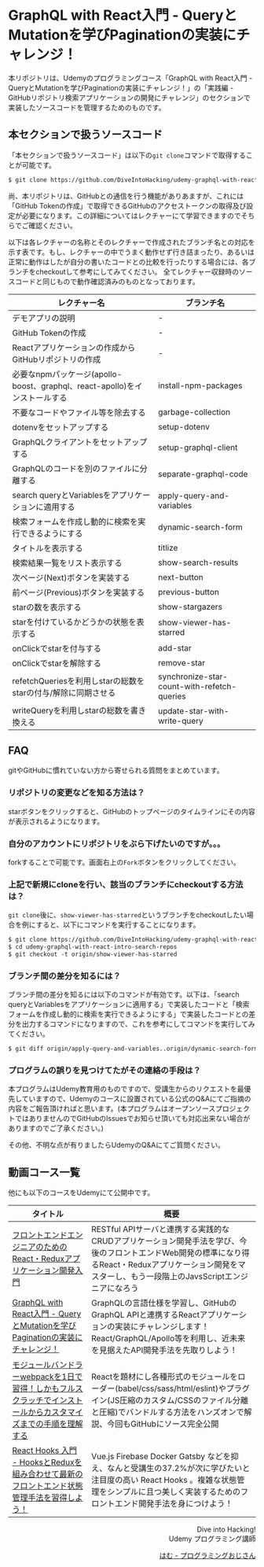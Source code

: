 # GraphQL with React入門 - QueryとMutationを学びPaginationの実装にチャレンジ！

本リポジトリは、Udemyのプログラミングコース「GraphQL with React入門 - QueryとMutationを学びPaginationの実装にチャレンジ！」の「実践編 - GitHubリポジトリ検索アプリケーションの開発にチャレンジ」のセクションで実装したソースコードを管理するためのものです。

## 本セクションで扱うソースコード

「本セクションで扱うソースコード」は以下の`git clone`コマンドで取得することが可能です。

```bash
$ git clone https://github.com/DiveIntoHacking/udemy-graphql-with-react-intro-search-repos.git
```

尚、本リポジトリは、GitHubとの通信を行う機能がありあますが、これには「GitHub Tokenの作成」で取得できるGitHubのアクセストークンの取得及び設定が必要になります。この詳細についてはレクチャーにて学習できますのでそちらでご確認ください。

以下は各レクチャーの名称とそのレクチャーで作成されたブランチ名との対応を示す表です。もし、レクチャーの中でうまく動作せず行き詰まったり、あるいは正常に動作はしたが自分の書いたコードとの比較を行ったりする場合には、各ブランチをcheckoutして参考にしてみてください。 全てレクチャー収録時のソースコードと同じもので動作確認済みのものとなっております。

|レクチャー名|ブランチ名|
|---|---|
| デモアプリの説明| - |
| GitHub Tokenの作成| - |
| Reactアプリケーションの作成からGitHubリポジトリの作成| - |
| 必要なnpmパッケージ(apollo-boost、graphql、react-apollo)をインストールする| install-npm-packages |
| 不要なコードやファイル等を除去する| garbage-collection |
| dotenvをセットアップする| setup-dotenv |
| GraphQLクライアントをセットアップする| setup-graphql-client |
| GraphQLのコードを別のファイルに分離する| separate-graphql-code |
| search queryとVariablesをアプリケーションに適用する| apply-query-and-variables |
| 検索フォームを作成し動的に検索を実行できるようにする| dynamic-search-form |
| タイトルを表示する| titlize |
| 検索結果一覧をリスト表示する| show-search-results |
| 次ページ(Next)ボタンを実装する| next-button |
| 前ページ(Previous)ボタンを実装する| previous-button |
| starの数を表示する| show-stargazers |
| starを付けているかどうかの状態を表示する| show-viewer-has-starred |
| onClickでstarを付与する| add-star |
| onClickでstarを解除する| remove-star |
| refetchQueriesを利用しstarの総数をstarの付与/解除に同期させる| synchronize-star-count-with-refetch-queries |
| writeQueryを利用しstarの総数を書き換える| update-star-with-write-query |



## FAQ

gitやGitHubに慣れていない方から寄せられる質問をまとめています。

### リポジトリの変更などを知る方法は？

starボタンをクリックすると、GitHubのトップページのタイムラインにその内容が表示されるようになります。

### 自分のアカウントにリポジトリをぶら下げたいのですが。。。

forkすることで可能です。画面右上の`Fork`ボタンをクリックしてください。

### 上記で新規にcloneを行い、該当のブランチにcheckoutする方法は？

`git clone`後に、`show-viewer-has-starred`というブランチをcheckoutしたい場合を例にすると、以下にコマンドを実行することになります。

```diff
$ git clone https://github.com/DiveIntoHacking/udemy-graphql-with-react-intro-search-repos.git
$ cd udemy-graphql-with-react-intro-search-repos
$ git checkout -t origin/show-viewer-has-starred
```

### ブランチ間の差分を知るには？

ブランチ間の差分を知るには以下のコマンドが有効です。以下は、「search queryとVariablesをアプリケーションに適用する」で実装したコードと「検索フォームを作成し動的に検索を実行できるようにする」で実装したコードとの差分を出力するコマンドになりますので、これを参考にしてコマンドを実行してみてください。

```bash
$ git diff origin/apply-query-and-variables..origin/dynamic-search-form
```

### プログラムの誤りを見つけてたがその連絡の手段は？

本プログラムはUdemy教育用のものですので、受講生からのリクエストを最優先していますので、Udemyのコースに設置されている公式のQ&Aにてご指摘の内容をご報告頂ければと思います。(本プログラムはオープンソースプロジェクトではありませんのでGitHubのIssuesでお知らせ頂いても対応出来ない場合がありますのでご了承ください。)

その他、不明な点が有りましたらUdemyのQ&Aにてご質問ください。

## 動画コース一覧

他にも以下のコースをUdemyにて公開中です。


|タイトル|概要|
|---|---|
|[フロントエンドエンジニアのためのReact・Reduxアプリケーション開発入門](https://www.udemy.com/react-application-development/?couponCode=GITHUB-REPO-README)|RESTful APIサーバと連携する実践的なCRUDアプリケーション開発手法を学び、今後のフロントエンドWeb開発の標準になり得るReact・Reduxアプリケーション開発をマスターし、もう一段階上のJavsScriptエンジニアになろう|
|[GraphQL with React入門 - QueryとMutationを学びPaginationの実装にチャレンジ！](https://www.udemy.com/graphql-with-react/?couponCode=GITHUB-README-FOOTER)|GraphQLの言語仕様を学習し、GitHubのGraphQL APIと連携するReactアプリケーションの実装にチャレンジします！React/GraphQL/Apollo等を利用し、近未来を見据えたAPI開発手法を先取りしよう！|
|[モジュールバンドラーwebpackを1日で習得！しかもフルスクラッチでインストールからカスタマイズまでの手順を理解する](https://www.udemy.com/webpack-crash-course/?couponCode=GITHUB-README-FOOTER)|Reactを題材にし各種形式のモジュールをローダー(babel/css/sass/html/eslint)やプラグイン(JS圧縮のカスタム/CSSのファイル分離と圧縮)でバンドルする方法をハンズオンで解説、今回もGitHubにソース完全公開|
|[React Hooks 入門 - HooksとReduxを組み合わせて最新のフロントエンド状態管理手法を習得しよう！](https://www.udemy.com/react-hooks-101/?couponCode=GITHUB-README-FOOTER)|Vue.js Firebase Docker Gatsby などを抑え、なんと受講生の37.2%が次に学びたいと注目度の高い React Hooks 。複雑な状態管理をシンプルに且つ美しく実装するためのフロントエンド開発手法を身につけよう！|






<div align='right'>
Dive into Hacking!
</div>
<div align='right'>
Udemy プログラミング講師
</div>
<div align='right'>

[はむ - プログラミングおじさん](https://www.udemy.com/user/76100880-5658-4a37-be77-5525d39a4726/)

</div>




